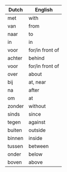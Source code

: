 | Dutch  | English         |
|--------|-----------------|
| met    | with            |
| van    | from            |
| naar   | to              |
| in     | in              |
| voor   | for/in front of |
| achter | behind          |
| voor   | for/in front of |
| over   | about           |
| bij    | at, near        |
| na     | after           |
| om     | at              |
| zonder | without         |
| sinds  | since           |
| tegen  | against         |
| buiten | outside         |
| binnen | inside          |
| tussen | between         |
| onder  | below           |
| boven  | above           |




